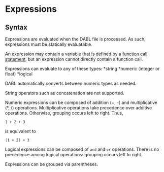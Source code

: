 # Expressions

## Syntax

Expressions are evaluated when the DABL file is processed. As such, expressions
must be statically evaluatable.

An expression may contain a variable that is defined by a 
[function call statement](func_call_stmt.md), but an expression cannot directly
contain a function call.

Expressions can evaluate to any of these types:
*string
*numeric (integer or float)
*logical

DABL automatically converts between numeric types as needed.

String operators such as concatenation are not supported.

Numeric expressions can be composed of addition (+, -) and multiplicative (*, /)
operations. Multiplicative operations take precedence over additive operations.
Otherwise, grouping occurs left to right. Thus,

```
1 + 2 + 3
```

is equivalent to

```
(1 + 2) + 3
```

Logical expressions can be composed of `and` and `or` operations. There is no
precedence among logical operations: grouping occurs left to right.

Expressions can be grouped via parentheses.
